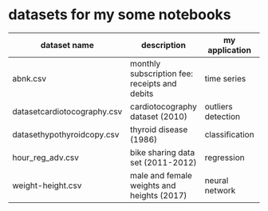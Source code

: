 # datasets for my some notebooks

| dataset name | description | my application | link |
| - | - | - | - |
| abnk.csv | monthly subscription fee: receipts and debits | time series | - |
| datasetcardiotocography.csv | cardiotocography dataset (2010) | outliers detection | https://archive.ics.uci.edu/dataset/193/cardiotocography |
| datasethypothyroidcopy.csv | thyroid disease (1986)  | classification  | https://archive.ics.uci.edu/dataset/102/ |
| hour_reg_adv.csv | bike sharing data set (2011-2012) | regression | - |
| weight-height.csv | male and female weights and heights (2017) | neural network | https://www.kaggle.com/datasets/mustafaali96/weight-height |
